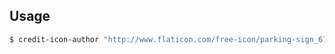 ## Usage

```sh
$ credit-icon-author "http://www.flaticon.com/free-icon/parking-sign_67297" | xcopy
```
